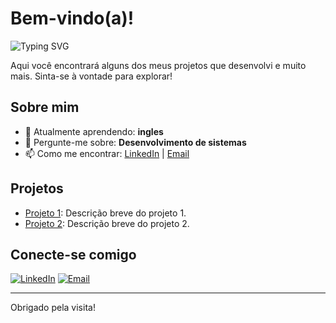 # Bem-vindo(a)!

![Typing SVG](https://readme-typing-svg.herokuapp.com?lines=Olá,+eu+sou+a+Maria+Eduarda+Campos;Tenho+17+anos;Desenvolvedora+de+Software;Bem-vindo+ao+meu+perfil+GitHub&center=true&width=500&color=#73142D)

Aqui você encontrará alguns dos meus projetos que desenvolvi e muito mais. Sinta-se à vontade para explorar!

## Sobre mim

- 🌱 Atualmente aprendendo: **ingles**
- 💬 Pergunte-me sobre: **Desenvolvimento de sistemas**
- 📫 Como me encontrar: [LinkedIn](https://www.linkedin.com/in/maria-eduardameoc/) | [Email](mailto:mariaeduocampos@gmail.com)

## Projetos

- [Projeto 1](link-do-projeto): Descrição breve do projeto 1.
- [Projeto 2](link-do-projeto): Descrição breve do projeto 2.

## Conecte-se comigo

[![LinkedIn](https://img.shields.io/badge/LinkedIn-Perfil-blue)](https://www.linkedin.com/in/maria-eduardameoc/)
[![Email](https://img.shields.io/badge/Email-Contato-informational)](mailto:mariaeduarda@gmail.com)

---

Obrigado pela visita!
